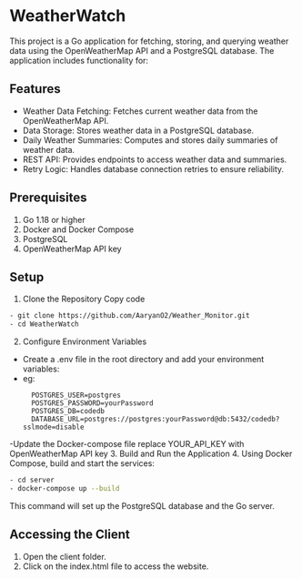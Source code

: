 # WeatherWatch
This project is a Go application for fetching, storing, and querying weather data using the OpenWeatherMap API and a PostgreSQL database. The application includes functionality for:

## Features
- Weather Data Fetching: Fetches current weather data from the OpenWeatherMap API.
- Data Storage: Stores weather data in a PostgreSQL database.
- Daily Weather Summaries: Computes and stores daily summaries of weather data.
- REST API: Provides endpoints to access weather data and summaries.
- Retry Logic: Handles database connection retries to ensure reliability.
  
## Prerequisites
1. Go 1.18 or higher
2. Docker and Docker Compose
3. PostgreSQL
4. OpenWeatherMap API key
## Setup
1. Clone the Repository
    Copy code
  ```bash
  - git clone https://github.com/AaryanO2/Weather_Monitor.git
  - cd WeatherWatch
```
2. Configure Environment Variables
  - Create a .env file in the root directory and add your environment variables:
  - eg:
    ```
      POSTGRES_USER=postgres
      POSTGRES_PASSWORD=yourPassword
      POSTGRES_DB=codedb
      DATABASE_URL=postgres://postgres:yourPassword@db:5432/codedb?sslmode=disable
    ```
  -Update the Docker-compose file replace YOUR_API_KEY with OpenWeatherMap API key
3. Build and Run the Application
4. Using Docker Compose, build and start the services:
  ```bash
  - cd server
  - docker-compose up --build
```
This command will set up the PostgreSQL database and the Go server.

## Accessing the Client
1. Open the client folder.
2. Click on the index.html file to access the website.
